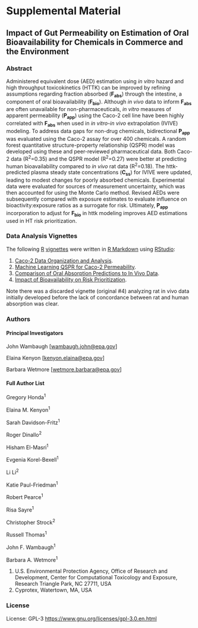 # Supplemental Material

## Impact of Gut Permeability on Estimation of Oral Bioavailability for Chemicals in Commerce and the Environment

### Abstract

Administered equivalent dose (AED) estimation using *in vitro* hazard and high throughput toxicokinetics (HTTK) can be improved by refining assumptions regarding fraction absorbed (**F<sub>abs</sub>**) through the intestine, a component of oral bioavailability (**F<sub>bio</sub>**). Although *in vivo* data to inform **F<sub>abs</sub>** are often unavailable for non-pharmaceuticals, *in vitro* measures of apparent permeability (**P<sub>app</sub>**) using the Caco-2 cell line have been highly correlated with **F<sub>abs</sub>** when used in *in vitro-in vivo* extrapolation (IVIVE) modeling. To address data gaps for non-drug chemicals, bidirectional **P<sub>app<sub>** was evaluated using the Caco-2 assay for over 400 chemicals. A random forest quantitative structure-property relationship (QSPR) model was developed using these and peer-reviewed pharmaceutical data. Both Caco-2 data (R<sup>2</sup>=0.35) and the QSPR model (R<sup>2</sup>=0.27) were better at predicting human bioavailability compared to *in vivo* rat data (R<sup>2</sup>=0.18). The httk-predicted plasma steady state concentrations (**C<sub>ss</sub>**) for IVIVE were updated, leading to modest changes for poorly absorbed chemicals. Experimental data were evaluated for sources of measurement uncertainty, which was then accounted for using the Monte Carlo method. Revised AEDs were subsequently compared with exposure estimates to evaluate influence on bioactivity:exposure ratios as a surrogate for risk. Ultimately, **P<sub>app</sub>** incorporation to adjust for **F<sub>bio<sub>** in httk modeling improves AED estimations used in HT risk prioritization. 

### Data Analysis Vignettes

The following [R](https://cran.r-project.org/ "R") [vignettes](https://r-pkgs.org/vignettes.html "Vignettes") were written in [R Markdown](https://rmarkdown.rstudio.com/ "R Markdown") using [RStudio](https://posit.co/downloads/ "Download RStudio"):

1. [Caco-2 Data Organization and Analysis](https://github.com/USEPA/comptox-expocast-caco2/blob/main/Vignette1-MakeDataFigures.Rmd "Caco-2 Data").
2. [Machine Learning QSPR for Caco-2 Permeability](https://github.com/USEPA/comptox-expocast-caco2/blob/main/Vignette2-CreateQSPR.Rmd "Machine Learning QSPR").
3. [Comparison of Oral Absorption Predictions to In Vivo Data](https://github.com/USEPA/comptox-expocast-caco2/blob/main/Vignette3-MakeEvaluationFigures.Rmd "Comparison to In Vivo Data").
4. [Impact of Bioavailability on Risk Prioritization](https://github.com/USEPA/comptox-expocast-caco2/blob/main/Vignette5-BioactivityExposureRatio.Rmd "Risk Prioritization").

Note there was a discarded vignette (original #4) analyzing rat in vivo data
initially developed before the lack of concordance between rat and human 
absorption was clear.

### Authors

#### Principal Investigators 
John Wambaugh [wambaugh.john@epa.gov]

Elaina Kenyon [kenyon.elaina@epa.gov]

Barbara Wetmore [wetmore.barbara@epa.gov]

#### Full Author List

Gregory Honda<sup>1</sup>

Elaina M. Kenyon<sup>1</sup>

Sarah Davidson-Fritz<sup>1</sup>

Roger Dinallo<sup>2</sup>

Hisham El-Masri<sup>1</sup>

Evgenia Korel-Bexell<sup>1</sup>

Li Li<sup>2</sup>

Katie Paul-Friedman<sup>1</sup>

Robert Pearce<sup>1</sup>

Risa Sayre<sup>1</sup>

Christopher Strock<sup>2</sup>

Russell Thomas<sup>1</sup>

John F. Wambaugh<sup>1</sup>

Barbara A. Wetmore<sup>1</sup>

1.	U.S. Environmental Protection Agency, Office of Research and Development, Center for Computational Toxicology and Exposure, Research Triangle Park, NC 27711, USA
2.	Cyprotex, Watertown, MA, USA

### License

License: GPL-3 <https://www.gnu.org/licenses/gpl-3.0.en.html>